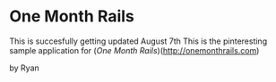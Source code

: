 # One Month Rails

This is succesfully getting updated August 7th
This is the pinteresting sample application for
(*One Month Rails*)(http://onemonthrails.com)

by Ryan 